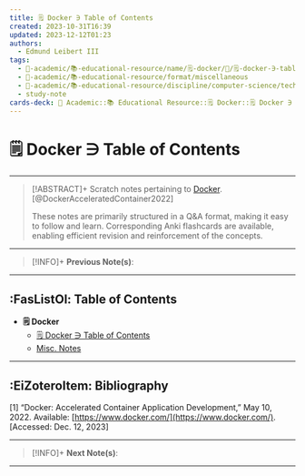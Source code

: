 ```yaml
---
title: 🗒️ Docker ∋ Table of Contents
created: 2023-10-31T16:39
updated: 2023-12-12T01:23
authors:
  - Edmund Leibert III
tags:
  - 🔴-academic/📚-educational-resource/name/🗒️-docker/🔖/🗒️-docker-∋-table-of-contents
  - 🔴-academic/📚-educational-resource/format/miscellaneous
  - 🔴-academic/📚-educational-resource/discipline/computer-science/technology/docker
  - study-note
cards-deck: 🔴 Academic::📚 Educational Resource::🗒️ Docker::🗒️ Docker ∋ Table of Contents
---
```


# 🗒️ Docker ∋ Table of Contents

---

> [!ABSTRACT]+ 
> Scratch notes pertaining to [Docker](https://www.docker.com/). [@DockerAcceleratedContainer2022] 
> 
> These notes are primarily structured in a Q&A format, making it easy to follow and learn. Corresponding Anki flashcards are available, enabling efficient revision and reinforcement of the concepts.

---

> [!INFO]+ 
> **Previous Note(s)**:
> 

---

## :FasListOl: Table of Contents

- **🗒️ Docker**
	- [🗒️ Docker ∋ Table of Contents](the-vault/src/🔴%20Academic/📚%20Educational%20Resource/🗒️%20Docker/🗒️%20Docker%20∋%20Table%20of%20Contents.md)
	- [Misc. Notes](the-vault/src/🔴%20Academic/📚%20Educational%20Resource/🗒️%20esbuild/Misc.%20Notes.md)

---

## :EiZoteroItem: Bibliography

\[1\]
“Docker: Accelerated Container Application Development,” May 10, 2022. Available: [https://www.docker.com/](https://www.docker.com/). [Accessed: Dec. 12, 2023]

---

> [!INFO]+
> **Next Note(s)**:
> 

---
